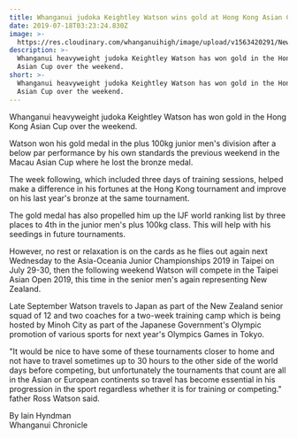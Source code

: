 ```yaml
---
title: Whanganui judoka Keightley Watson wins gold at Hong Kong Asian Cup tournament
date: 2019-07-18T03:23:24.830Z
image: >-
  https://res.cloudinary.com/whanganuihigh/image/upload/v1563420291/News/5EPLRWW67FEXXH6JQBFPACLIAA.jpg
description: >-
  Whanganui heavyweight judoka Keightley Watson has won gold in the Hong Kong
  Asian Cup over the weekend.
short: >-
  Whanganui heavyweight judoka Keightley Watson has won gold in the Hong Kong
  Asian Cup over the weekend.
---
```

Whanganui heavyweight judoka Keightley Watson has won gold in the Hong Kong Asian Cup over the weekend.



Watson won his gold medal in the plus 100kg junior men's division after a below par performance by his own standards the previous weekend in the Macau Asian Cup where he lost the bronze medal.



The week following, which included three days of training sessions, helped make a difference in his fortunes at the Hong Kong tournament and improve on his last year's bronze at the same tournament.



The gold medal has also propelled him up the IJF world ranking list by three places to 4th in the junior men's plus 100kg class. This will help with his seedings in future tournaments.

However, no rest or relaxation is on the cards as he flies out again next Wednesday to the Asia-Oceania Junior Championships 2019 in Taipei on July 29-30, then the following weekend Watson will compete in the Taipei Asian Open 2019, this time in the senior men's again representing New Zealand.



Late September Watson travels to Japan as part of the New Zealand senior squad of 12 and two coaches for a two-week training camp which is being hosted by Minoh City as part of the Japanese Government's Olympic promotion of various sports for next year's Olympics Games in Tokyo.



"It would be nice to have some of these tournaments closer to home and not have to travel sometimes up to 30 hours to the other side of the world days before competing, but unfortunately the tournaments that count are all in the Asian or European continents so travel has become essential in his progression in the sport regardless whether it is for training or competing." father Ross Watson said.

By Iain Hyndman  
Whanganui Chronicle
